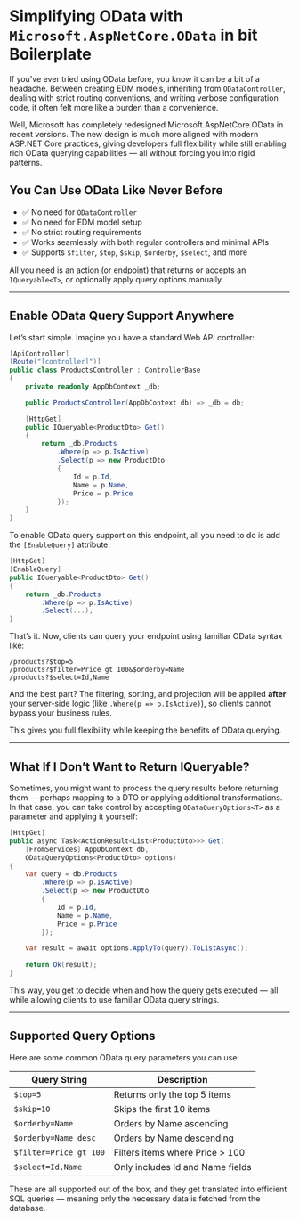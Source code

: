 # Simplifying OData with `Microsoft.AspNetCore.OData` in bit Boilerplate

If you've ever tried using OData before, you know it can be a bit of a headache. Between creating EDM models, inheriting from `ODataController`, dealing with strict routing conventions, and writing verbose configuration code, it often felt more like a burden than a convenience.

Well, Microsoft has completely redesigned Microsoft.AspNetCore.OData in recent versions. The new design is much more aligned with modern ASP.NET Core practices, giving developers full flexibility while still enabling rich OData querying capabilities — all without forcing you into rigid patterns.

## You Can Use OData Like Never Before

- ✅ No need for `ODataController`
- ✅ No need for EDM model setup
- ✅ No strict routing requirements
- ✅ Works seamlessly with both regular controllers and minimal APIs
- ✅ Supports `$filter`, `$top`, `$skip`, `$orderby`, `$select`, and more

All you need is an action (or endpoint) that returns or accepts an `IQueryable<T>`, or optionally apply query options manually.

---

## Enable OData Query Support Anywhere

Let’s start simple. Imagine you have a standard Web API controller:

```csharp
[ApiController]
[Route("[controller]")]
public class ProductsController : ControllerBase
{
    private readonly AppDbContext _db;

    public ProductsController(AppDbContext db) => _db = db;

    [HttpGet]
    public IQueryable<ProductDto> Get()
    {
        return _db.Products
            .Where(p => p.IsActive)
            .Select(p => new ProductDto
            {
                Id = p.Id,
                Name = p.Name,
                Price = p.Price
            });
    }
}
```

To enable OData query support on this endpoint, all you need to do is add the `[EnableQuery]` attribute:

```csharp
[HttpGet]
[EnableQuery]
public IQueryable<ProductDto> Get()
{
    return _db.Products
        .Where(p => p.IsActive)
        .Select(...);
}
```

That’s it. Now, clients can query your endpoint using familiar OData syntax like:

```
/products?$top=5
/products?$filter=Price gt 100&$orderby=Name
/products?$select=Id,Name
```

And the best part? The filtering, sorting, and projection will be applied **after** your server-side logic (like `.Where(p => p.IsActive)`), so clients cannot bypass your business rules.

This gives you full flexibility while keeping the benefits of OData querying.

---

## What If I Don’t Want to Return IQueryable?

Sometimes, you might want to process the query results before returning them — perhaps mapping to a DTO or applying additional transformations. In that case, you can take control by accepting `ODataQueryOptions<T>` as a parameter and applying it yourself:

```csharp
[HttpGet]
public async Task<ActionResult<List<ProductDto>>> Get(
    [FromServices] AppDbContext db,
    ODataQueryOptions<ProductDto> options)
{
    var query = db.Products
        .Where(p => p.IsActive)
        .Select(p => new ProductDto
        {
            Id = p.Id,
            Name = p.Name,
            Price = p.Price
        });

    var result = await options.ApplyTo(query).ToListAsync();
    
    return Ok(result);
}
```

This way, you get to decide when and how the query gets executed — all while allowing clients to use familiar OData query strings.

---

## Supported Query Options

Here are some common OData query parameters you can use:

| Query String              | Description                                                  |
|---------------------------|--------------------------------------------------------------|
| `$top=5`                  | Returns only the top 5 items                                 |
| `$skip=10`                | Skips the first 10 items                                     |
| `$orderby=Name`           | Orders by Name ascending                                     |
| `$orderby=Name desc`      | Orders by Name descending                                    |
| `$filter=Price gt 100`    | Filters items where Price > 100                              |
| `$select=Id,Name`         | Only includes Id and Name fields                             |

These are all supported out of the box, and they get translated into efficient SQL queries — meaning only the necessary data is fetched from the database.